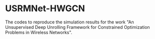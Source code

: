 # USRMNet-HWGCN
The codes to reproduce the simulation results for the work "An Unsupervised Deep Unrolling Framework for Constrained Optimization Problems in Wireless Networks".
